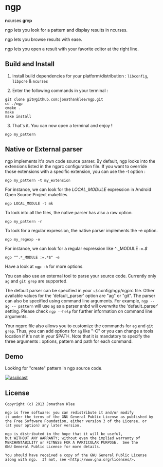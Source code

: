 ngp
===

**n**curses **g**re**p**

ngp lets you look for a pattern and display results in ncurses.

ngp lets you browse results with ease.

ngp lets you open a result with your favorite editor at the right line.

Build and Install
------------

1. Install build dependencies for your platform/distribution : `libconfig`, `libpcre` & `ncurses`

2. Enter the following commands in your terminal :

```
git clone git@github.com:jonathanklee/ngp.git
cd ./ngp
cmake .
make
make install
```

3. That's it. You can now open a terminal and enjoy !

```
ngp my_pattern
```

Native or External parser
----------
ngp implements it's own code source parser. By default, ngp looks into the extensions listed in the ngprc configuration file.
If you want to override those extensions with a specific extension, you can use the -t option :
```
ngp my_pattern -t my_extension
```
For instance, we can look for the *LOCAL_MODULE* expression in Android Open Source Project makefiles.
```
ngp LOCAL_MODULE -t mk
```
To look into all the files, the native parser has also a raw option.
```
ngp my_pattern -r
```
To look for a regular expression, the native parser implements the -e option.
```
ngp my_regexp -e
```
For instance, we can look for a regular expression like *^*._MODULE :=.*$*
```
ngp "^.*_MODULE :=.*$" -e
```
Have a look at ```ngp -h``` for more options.

You can also use an external tool to parse your source code.
Currently only `ag` and `git grep` are supported.

The default parser can be specified in your ~/.config/ngp/ngprc file.
Other available values for the 'default_parser' option are "ag" or "git". The parser can also be specified using command line arguments.
For example, `ngp --ag -- pattern` will use `ag` as a parser anbd will overwrite the 'default_parser' setting.
Please check `ngp --help` for further information on command line arguments.

Your ngprc file also allows you to customize the commands for `ag` and `git grep`. Thus, you can add options for `ag` like "-C"
or you can change a tools location if it's not in your $PATH.
Note that it is mandatory to specify the three arguments : options, pattern and path for each command.

Demo
-------

Looking for "create" pattern in ngp source code.

[![asciicast](https://asciinema.org/a/2r4kmqt572knj5m271z6o7b0y.png)](https://asciinema.org/a/2r4kmqt572knj5m271z6o7b0y)

License
----
```
Copyright (c) 2013 Jonathan Klee

ngp is free software: you can redistribute it and/or modify
it under the terms of the GNU General Public License as published by
the Free Software Foundation, either version 3 of the License, or
(at your option) any later version.

ngp is distributed in the hope that it will be useful,
but WITHOUT ANY WARRANTY; without even the implied warranty of
MERCHANTABILITY or FITNESS FOR A PARTICULAR PURPOSE.  See the
GNU General Public License for more details.

You should have received a copy of the GNU General Public License
along with ngp.  If not, see <http://www.gnu.org/licenses/>.
```

